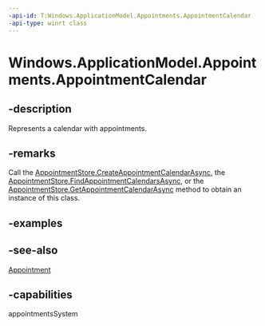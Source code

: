```yaml
---
-api-id: T:Windows.ApplicationModel.Appointments.AppointmentCalendar
-api-type: winrt class
---
```


<!-- Class syntax.
public class AppointmentCalendar : Windows.ApplicationModel.Appointments.IAppointmentCalendar, Windows.ApplicationModel.Appointments.IAppointmentCalendar2, Windows.ApplicationModel.Appointments.IAppointmentCalendar3
-->

# Windows.ApplicationModel.Appointments.AppointmentCalendar

## -description
Represents a calendar with appointments.

## -remarks
Call the [AppointmentStore.CreateAppointmentCalendarAsync](appointmentstore_createappointmentcalendarasync.md), the [AppointmentStore.FindAppointmentCalendarsAsync](appointmentstore_findappointmentcalendarsasync.md), or the [AppointmentStore.GetAppointmentCalendarAsync](appointmentstore_getappointmentcalendarasync.md) method to obtain an instance of this class.

## -examples

## -see-also
[Appointment](appointment.md)
## -capabilities
appointmentsSystem
